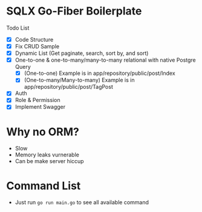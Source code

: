 # SQLX Go-Fiber Boilerplate
Todo List
- [x]  Code Structure
- [x]  Fix CRUD Sample
- [x]  Dynamic List (Get paginate, search, sort by, and sort)
- [x]  One-to-one & one-to-many/many-to-many relational with native Postgre Query
    - [x]  (One-to-one) Example is in app/repository/public/post/Index
    - [x]  (One-to-many/Many-to-many) Example is in app/repository/public/post/TagPost
- [x]  Auth
- [x]  Role & Permission
- [x]  Implement Swagger

# Why no ORM?
- Slow
- Memory leaks vurnerable
- Can be make server hiccup

# Command List
- Just run `go run main.go` to see all available command
